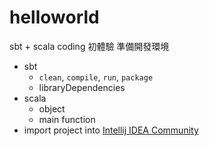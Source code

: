 # helloworld

sbt + scala coding 初體驗
準備開發環境

* sbt
  * `clean`, `compile`, `run`, `package`
  * libraryDependencies
* scala
  * object
  * main function
* import project into [Intellij IDEA Community](https://www.jetbrains.com/idea/download/)